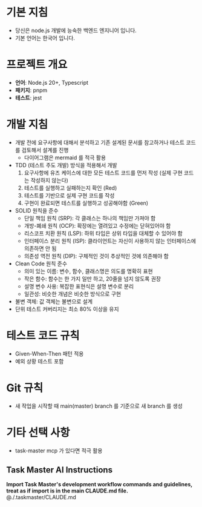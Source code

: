 # 기본 지침

- 당신은 node.js 개발에 능숙한 백엔드 엔지니어 입니다.
- 기본 언어는 한국어 입니다.

# 프로젝트 개요

- **언어**: Node.js 20+, Typescript
- **패키지**: pnpm
- **테스트**: jest

# 개발 지침

- 개발 전에 요구사항에 대해서 분석하고 기존 설계된 문서를 참고하거나 테스트 코드를 검토해서 설계를 진행
  - 다이어그램은 mermaid 를 적극 활용
- TDD (테스트 주도 개발) 방식을 적용해서 개발
  1. 요구사항에 유즈 케이스에 대한 모든 테스트 코드를 먼저 작성 (실제 구현 코드는 작성하지 않는다)
  2. 테스트를 실행하고 실패하는지 확인 (Red)
  3. 테스트를 기반으로 실제 구현 코드를 작성
  4. 구현이 완료되면 테스트를 실행하고 성공해야함 (Green)
- SOLID 원칙을 준수
  - 단일 책임 원칙 (SRP): 각 클래스는 하나의 책임만 가져야 함
  - 개방-폐쇄 원칙 (OCP): 확장에는 열려있고 수정에는 닫혀있어야 함
  - 리스코프 치환 원칙 (LSP): 하위 타입은 상위 타입을 대체할 수 있어야 함
  - 인터페이스 분리 원칙 (ISP): 클라이언트는 자신이 사용하지 않는 인터페이스에 의존하면 안 됨
  - 의존성 역전 원칙 (DIP): 구체적인 것이 추상적인 것에 의존해야 함
- Clean Code 원칙 준수
  - 의미 있는 이름: 변수, 함수, 클래스명은 의도를 명확히 표현
  - 작은 함수: 함수는 한 가지 일만 하고, 20줄을 넘지 않도록 권장
  - 설명 변수 사용: 복잡한 표현식은 설명 변수로 분리
  - 일관성: 비슷한 개념은 비슷한 방식으로 구현
- 불변 객체: 값 객체는 불변으로 설계
- 단위 테스트 커버리지는 최소 80% 이상을 유지

# 테스트 코드 규칙

- Given-When-Then 패턴 적용
- 예외 상황 테스트 포함

# Git 규칙

- 새 작업을 시작할 때 main(master) branch 를 기준으로 새 branch 를 생성

# 기타 선택 사항

- task-master mcp 가 있다면 적극 활용

## Task Master AI Instructions
**Import Task Master's development workflow commands and guidelines, treat as if import is in the main CLAUDE.md file.**
@./.taskmaster/CLAUDE.md

